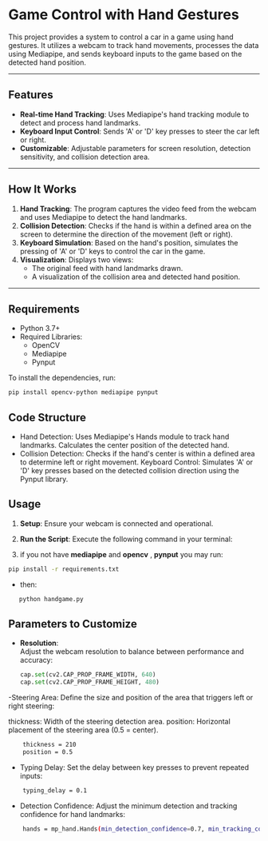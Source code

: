 # Game Control with Hand Gestures

This project provides a system to control a car in a game using hand gestures. It utilizes a webcam to track hand movements, processes the data using Mediapipe, and sends keyboard inputs to the game based on the detected hand position.

---

## Features

- **Real-time Hand Tracking**: Uses Mediapipe's hand tracking module to detect and process hand landmarks.
- **Keyboard Input Control**: Sends 'A' or 'D' key presses to steer the car left or right.
- **Customizable**: Adjustable parameters for screen resolution, detection sensitivity, and collision detection area.

---

## How It Works

1. **Hand Tracking**: The program captures the video feed from the webcam and uses Mediapipe to detect the hand landmarks.
2. **Collision Detection**: Checks if the hand is within a defined area on the screen to determine the direction of the movement (left or right).
3. **Keyboard Simulation**: Based on the hand's position, simulates the pressing of 'A' or 'D' keys to control the car in the game.
4. **Visualization**: Displays two views:
   - The original feed with hand landmarks drawn.
   - A visualization of the collision area and detected hand position.

---

## Requirements

- Python 3.7+
- Required Libraries:
  - OpenCV
  - Mediapipe
  - Pynput

To install the dependencies, run:

```bash
pip install opencv-python mediapipe pynput
```



## Code Structure
- Hand Detection:
    Uses Mediapipe's Hands module to track hand landmarks.
    Calculates the center position of the detected hand.
- Collision Detection:
    Checks if the hand's center is within a defined area to determine left or right movement.
    Keyboard Control:
    Simulates 'A' or 'D' key presses based on the detected collision direction using the Pynput library.


## Usage

1. **Setup**: Ensure your webcam is connected and operational.
2. **Run the Script**: Execute the following command in your terminal:
   
3. if you not have **mediapipe** and **opencv**  , **pynput** you may run: 
```bash 
pip install -r requirements.txt 
```
- then: 

```bash
   python handgame.py
```


## Parameters to Customize

- **Resolution**:  
  Adjust the webcam resolution to balance between performance and accuracy:  
  ```python
  cap.set(cv2.CAP_PROP_FRAME_WIDTH, 640)
  cap.set(cv2.CAP_PROP_FRAME_HEIGHT, 480)


-Steering Area:
Define the size and position of the area that triggers left or right steering:

thickness: Width of the steering detection area.
position: Horizontal placement of the steering area (0.5 = center).

```bash
    thickness = 210
    position = 0.5
```


- Typing Delay:
Set the delay between key presses to prevent repeated inputs:

```bash
    typing_delay = 0.1
```
- Detection Confidence:
Adjust the minimum detection and tracking confidence for hand landmarks:

```bash
    hands = mp_hand.Hands(min_detection_confidence=0.7, min_tracking_confidence=0.7)

```

